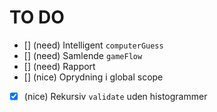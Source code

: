 # TO DO

- [] \(need) Intelligent `computerGuess`
- [] \(need) Samlende `gameFlow`
- [] \(need) Rapport
- [] \(nice) Oprydning i global scope
- [X] \(nice) Rekursiv `validate` uden histogrammer 
